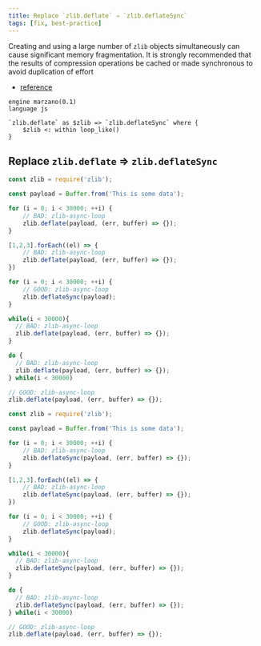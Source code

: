 ```yaml
---
title: Replace `zlib.deflate` ⇒ `zlib.deflateSync`
tags: [fix, best-practice]
---
```


Creating and using a large number of `zlib` objects simultaneously can cause significant memory fragmentation. It is strongly recommended that the results of compression operations be cached or made synchronous to avoid duplication of effort

- [reference](https://nodejs.org/api/zlib.html#zlib_threadpool_usage_and_performance_considerations)


```grit
engine marzano(0.1)
language js

`zlib.deflate` as $zlib => `zlib.deflateSync` where {
    $zlib <: within loop_like()
}
```

## Replace `zlib.deflate` ⇒ `zlib.deflateSync`

```javascript
const zlib = require('zlib');

const payload = Buffer.from('This is some data');

for (i = 0; i < 30000; ++i) {
    // BAD: zlib-async-loop
    zlib.deflate(payload, (err, buffer) => {});
}

[1,2,3].forEach((el) => {
    // BAD: zlib-async-loop
    zlib.deflate(payload, (err, buffer) => {});
})

for (i = 0; i < 30000; ++i) {
    // GOOD: zlib-async-loop
    zlib.deflateSync(payload);
}

while(i < 30000){
  // BAD: zlib-async-loop
  zlib.deflate(payload, (err, buffer) => {});
}

do {
  // BAD: zlib-async-loop
  zlib.deflate(payload, (err, buffer) => {});
} while(i < 30000)

// GOOD: zlib-async-loop
zlib.deflate(payload, (err, buffer) => {});

```

```javascript
const zlib = require('zlib');

const payload = Buffer.from('This is some data');

for (i = 0; i < 30000; ++i) {
    // BAD: zlib-async-loop
    zlib.deflateSync(payload, (err, buffer) => {});
}

[1,2,3].forEach((el) => {
    // BAD: zlib-async-loop
    zlib.deflateSync(payload, (err, buffer) => {});
})

for (i = 0; i < 30000; ++i) {
    // GOOD: zlib-async-loop
    zlib.deflateSync(payload);
}

while(i < 30000){
  // BAD: zlib-async-loop
  zlib.deflateSync(payload, (err, buffer) => {});
}

do {
  // BAD: zlib-async-loop
  zlib.deflateSync(payload, (err, buffer) => {});
} while(i < 30000)

// GOOD: zlib-async-loop
zlib.deflate(payload, (err, buffer) => {});
```
